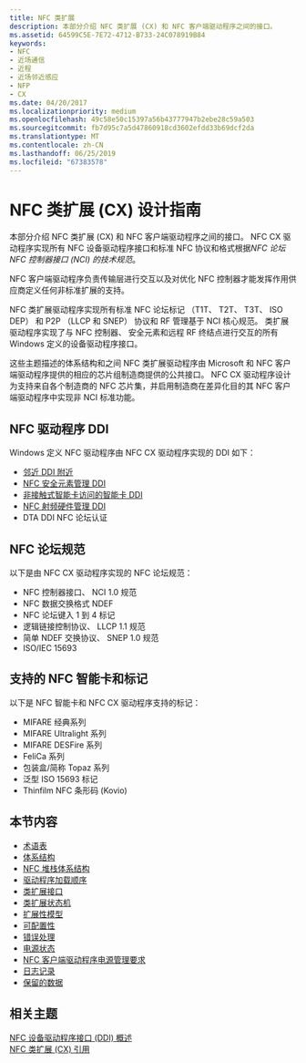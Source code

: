 ```yaml
---
title: NFC 类扩展
description: 本部分介绍 NFC 类扩展 (CX) 和 NFC 客户端驱动程序之间的接口。
ms.assetid: 64599C5E-7E72-4712-B733-24C078919B84
keywords:
- NFC
- 近场通信
- 近程
- 近场邻近感应
- NFP
- CX
ms.date: 04/20/2017
ms.localizationpriority: medium
ms.openlocfilehash: 49c58e50c15397a56b43777947b2ebe28c59a503
ms.sourcegitcommit: fb7d95c7a5d47860918cd3602efdd33b69dcf2da
ms.translationtype: MT
ms.contentlocale: zh-CN
ms.lasthandoff: 06/25/2019
ms.locfileid: "67383578"
---
```

# <a name="nfc-class-extension-cx-design-guide"></a>NFC 类扩展 (CX) 设计指南


本部分介绍 NFC 类扩展 (CX) 和 NFC 客户端驱动程序之间的接口。 NFC CX 驱动程序实现所有 NFC 设备驱动程序接口和标准 NFC 协议和格式根据*NFC 论坛 NFC 控制器接口 (NCI) 的技术规范*。

NFC 客户端驱动程序负责传输层进行交互以及对优化 NFC 控制器才能发挥作用供应商定义任何非标准扩展的支持。

NFC 类扩展驱动程序实现所有标准 NFC 论坛标记 （T1T、 T2T、 T3T、 ISO DEP） 和 P2P （LLCP 和 SNEP） 协议和 RF 管理基于 NCI 核心规范。 类扩展驱动程序实现了与 NFC 控制器、 安全元素和远程 RF 终结点进行交互的所有 Windows 定义的设备驱动程序接口。

这些主题描述的体系结构和之间 NFC 类扩展驱动程序由 Microsoft 和 NFC 客户端驱动程序提供的相应的芯片组制造商提供的公共接口。 NFC CX 驱动程序设计为支持来自各个制造商的 NFC 芯片集，并启用制造商在差异化目的其 NFC 客户端驱动程序中实现非 NCI 标准功能。

## <a name="nfc-driver-ddi"></a>NFC 驱动程序 DDI
Windows 定义 NFC 驱动程序由 NFC CX 驱动程序实现的 DDI 如下：

-   [邻近 DDI 附近](https://docs.microsoft.com/windows-hardware/drivers/ddi/content/index)
-   [NFC 安全元素管理 DDI](https://docs.microsoft.com/windows-hardware/drivers/ddi/content/index)
-   [非接触式智能卡访问的智能卡 DDI](https://docs.microsoft.com/previous-versions/dn905601(v=vs.85))
-   [NFC 射频硬件管理 DDI](https://docs.microsoft.com/windows-hardware/drivers/ddi/content/index)
-   DTA DDI NFC 论坛认证

## <a name="nfc-forum-specifications"></a>NFC 论坛规范
以下是由 NFC CX 驱动程序实现的 NFC 论坛规范：  

-   NFC 控制器接口、 NCI 1.0 规范
-   NFC 数据交换格式 NDEF
-   NFC 论坛键入 1 到 4 标记
-   逻辑链接控制协议、 LLCP 1.1 规范
-   简单 NDEF 交换协议、 SNEP 1.0 规范
-   ISO/IEC 15693

## <a name="supported-nfc-smart-cards-and-tags"></a>支持的 NFC 智能卡和标记
以下是 NFC 智能卡和 NFC CX 驱动程序支持的标记：  

-   MIFARE 经典系列
-   MIFARE Ultralight 系列
-   MIFARE DESFire 系列
-   FeliCa 系列
-   包装盒/简称 Topaz 系列
-   泛型 ISO 15693 标记
-   Thinfilm NFC 条形码 (Kovio)



## <a name="in-this-section"></a>本节内容


-   [术语表](glossary.md)
-   [体系结构](architecture.md)
-   [NFC 堆栈体系结构](nfc-stack-architecture.md)
-   [驱动程序加载顺序](driver-load-order.md)
-   [类扩展接口](nfc-class-extension-interface.md)
-   [类扩展状态机](nfc-class-extension-state-machine.md)
-   [扩展性模型](extensibility-model.md)
-   [可配置性](configurability.md)
-   [错误处理](error-handling.md)
-   [电源状态](power-states.md)
-   [NFC 客户端驱动程序电源管理要求](nfc-client-driver-power-management-requirements.md)
-   [日志记录](logging.md)
-   [保留的数据](persisted-data.md)

 

 
## <a name="related-topics"></a>相关主题
[NFC 设备驱动程序接口 (DDI) 概述](https://docs.microsoft.com/windows-hardware/drivers/ddi/content/_nfpdrivers/)  
[NFC 类扩展 (CX) 引用](https://docs.microsoft.com/windows-hardware/drivers/ddi/content/nfccx/)  
